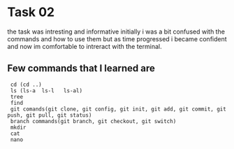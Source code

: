 # Task 02
the task was intresting and informative initially i was a bit confused with the commands and how to use them but as time progressed i became confident and now im comfortable to intreract with the terminal.
## Few commands that I learned are 
     cd (cd ..)
     ls (ls-a  ls-l   ls-al)
     tree
     find
     git comands(git clone, git config, git init, git add, git commit, git push, git pull, git status)
     branch commands(git branch, git checkout, git switch)
     mkdir
     cat 
     nano
     
